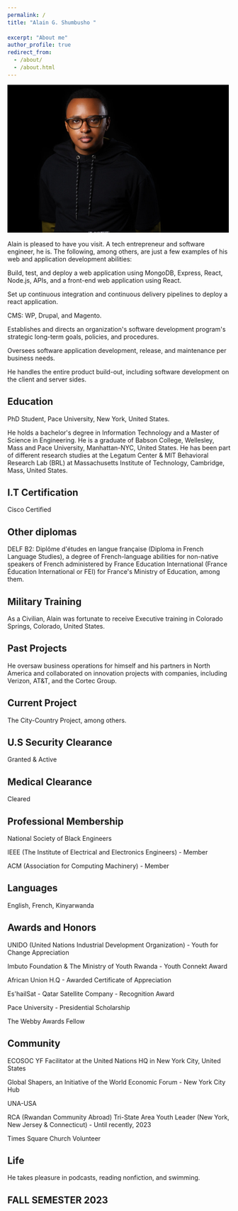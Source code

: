 ```yaml
---
permalink: /
title: "Alain G. Shumbusho " 

excerpt: "About me"
author_profile: true
redirect_from: 
  - /about/
  - /about.html
---
```


<img src="images/Headshotwoo.jpg" alt="" style="width:500px;height:333px;">

Alain is pleased to have you visit. A tech entrepreneur and software engineer, he is. The following, among others, are just a few examples of his web and application development abilities:

Build, test, and deploy a web application using MongoDB, Express, React, Node.js, APIs, and a front-end web application using React.

Set up continuous integration and continuous delivery pipelines to deploy a react application.

CMS: WP, Drupal, and Magento.

Establishes and directs an organization's software development program's strategic long-term goals, policies, and procedures.

Oversees software application development, release, and maintenance per business needs.

He handles the entire product build-out, including software development on the client and server sides.


## Education

PhD Student, Pace University, New York, United States.

He holds a bachelor's degree in Information Technology and a Master of Science in Engineering. He is a graduate of Babson College, Wellesley, Mass and Pace University, Manhattan-NYC, United States. He has been part of different research studies at the Legatum Center & MIT Behavioral Research Lab (BRL) at Massachusetts Institute of Technology, Cambridge, Mass, United States.

## I.T Certification

Cisco Certified

## Other diplomas

DELF B2: Diplôme d'études en langue française (Diploma in French Language Studies), a degree of French-language abilities for non-native speakers of French administered by France Education International (France Éducation International or FEI) for France's Ministry of Education, among them.

## Military Training

As a Civilian, Alain was fortunate to receive Executive training in Colorado Springs, Colorado, United States.

## Past Projects
He oversaw business operations for himself and his partners in North America and collaborated on innovation projects with companies, including Verizon, AT&T, and the Cortec Group.


## Current Project

The City-Country Project, among others.

## U.S Security Clearance

Granted & Active

## Medical Clearance

Cleared 

## Professional Membership 

National Society of Black Engineers

IEEE (The Institute of Electrical and Electronics Engineers) - Member

ACM (Association for Computing Machinery) - Member

## Languages

English, French, Kinyarwanda

## Awards and Honors

UNIDO (United Nations Industrial Development Organization) - Youth for Change Appreciation

Imbuto Foundation & The Ministry of Youth Rwanda - Youth Connekt Award

African Union H.Q - Awarded Certificate of Appreciation 

Es'hailSat - Qatar Satellite Company - Recognition Award

Pace University - Presidential Scholarship 

The Webby Awards Fellow


## Community

ECOSOC YF Facilitator at the United Nations HQ in New York City, United States

Global Shapers, an Initiative of the World Economic Forum - New York City Hub 

UNA-USA

RCA (Rwandan Community Abroad) Tri-State Area Youth Leader (New York, New Jersey & Connecticut) - Until recently, 2023

Times Square Church Volunteer

## Life

He takes pleasure in podcasts, reading nonfiction, and swimming. 


## FALL SEMESTER 2023
